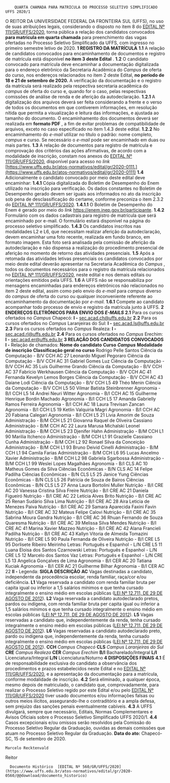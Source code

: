         QUARTA CHAMADA PARA MATRÍCULA DO PROCESSO SELETIVO SIMPLIFICADO UFFS 2020/1  

 O REITOR DA UNIVERSIDADE FEDERAL DA FRONTEIRA SUL (UFFS), no uso de suas atribuições legais, considerando o disposto no item 8 do [EDITAL Nº 111/GR/UFFS/2020](https://www.uffs.edu.br/atos-normativos/edital/gr/2020-0111), torna pública a relação dos candidatos convocados **para matrícula em quarta chamada** para preenchimento das vagas ofertadas no Processo Seletivo Simplificado da UFFS, com ingresso no primeiro semestre letivo de 2020.  **1 REGISTRO DA MATRÍCULA** **1.1**  A relação de candidatos convocados para encaminhamento de documentos e registro de matrícula está disponível  **no item 3 deste Edital** . **1.2**  O candidato convocado para matrícula deve encaminhar a documentação digitalizada para o endereço eletrônico da Secretaria Acadêmica do *Campus*  de oferta do curso, nos endereços relacionados no item 2 deste Edital, **no período de 18 e 21 de setembro de 2020.** A verificação da documentação e o registro da matrícula será realizado pela respectiva secretaria acadêmica do *campus*  de oferta do curso e, quando for o caso, pelas respectivas comissões de análise de renda e de aferição da autodeclaração. **1.2.1**  A digitalização dos arquivos deverá ser feita considerando a frente e o verso de todos os documentos em que contiverem informações, em resolução nítida que permita a visualização e leitura das informações, e ajustada ao tamanho do documento. O encaminhamento dos documentos deverá ser realizada em **formato PDF** , a fim de evitar problemas de compatibilidade de arquivos, exceto no caso especificado no item 1.4.3 deste edital. **1.2.2**  No encaminhamento do *e-mail*  utilizar no título o padrão: nome completo, *campus*  e curso. Se necessário o *e-mail*  pode ser encaminhado em duas ou mais partes. **1.3**  A relação de documentos para registro de matrícula e comprovação dos critérios das ações afirmativas, de acordo com a modalidade de inscrição, constam nos anexos do [EDITAL Nº 111/GR/UFFS/2020](https://www.uffs.edu.br/atos-normativos/edital/gr/2020-0111), disponível para acesso no *link*  [https://www.uffs.edu.br/atos-normativos/edital/gr/2020-0111.](https://www.uffs.edu.br/atos-normativos/edital/gr/2020-0111) **1.4**  Adicionalmente o candidato convocado por meio deste edital deve encaminhar: **1.4.1**  Cópia digitalizada do Boletim de Desempenho do Enem utilizado na inscrição para verificação. Os dados constantes no Boletim de Desempenho gerado devem ser iguais aos informados no ato da inscrição sob pena de desclassificação do certame, conforme preconiza o item 2.3.2 do [EDITAL Nº 111/GR/UFFS/2020](https://www.uffs.edu.br/atos-normativos/edital/gr/2020-0111). **1.4.1.1**  O Boletim de Desempenho do Enem é gerado por meio do *link* https://enem.inep.gov.br/participante. **1.4.2**  Formulário com os dados cadastrais para registro de matrícula que será encaminhado por e-mail. O formulário estará disponível na página do processo seletivo simplificado. **1.4.3**  Os candidatos inscritos nas modalidades L2 e L6, que necessitam realizar aferição da autodeclaração, devem encaminhar uma foto recente, realizada em fundo branco, em formato imagem. Esta foto será analisada pela comissão de aferição da autodeclaração e não dispensa a realização do procedimento presencial de aferição no momento de retorno das atividades presenciais. **1.5**  Após a retomada das atividades letivas presenciais os candidatos convocados por meio deste edital deverão apresentar na Secretaria Acadêmica do *Campus* , todos os documentos necessários para o registro da matrícula relacionados no [EDITAL Nº 111/GR/UFFS/2020](https://www.uffs.edu.br/atos-normativos/edital/gr/2020-0111), neste edital e nos demais editais ou orientações emitidos pela UFFS. **1.6** A UFFS não se responsabiliza por mensagens encaminhadas para endereços eletrônicos não relacionados no item 2 deste edital, assim como pelo envio do *e-mail*  para *campus*  diverso do *campus*  de oferta do curso ou qualquer inconveniente referente ao encaminhamento da documentação por *e-mail.* **1.6.1** Compete ao candidato acompanhar todo processo de envio e registro da matrícula junto à UFFS.  **2 ENDEREÇOS ELETRÔNICOS PARA ENVIO DOS *E-MAILS***  **2.1**  Para os cursos ofertados no *Campus*  Chapecó: **I -**  sec.acad.ch@uffs.edu.br **2.2**  Para os cursos ofertados no *Campus*  Laranjeiras do Sul: **I -**  sec.acad.ls@uffs.edu.br **2.3**  Para os cursos ofertados no *Campus*  Realeza: **I -**  sec.acad.rl@uffs.edu.br **2.4**  Para os cursos ofertados no *Campus*  Erechim: **I -**  sec.acad.er@uffs.edu.br  **3 RELAÇÃO DOS CANDIDATOS CONVOCADOS** **I -**  Relação de chamados:     **Nome do candidato**   **Curso**    ***Campus***    **Modalidade de inscrição**   **Classificação geral no curso**     Rodrigo Pelle Santos   Ciência da Computação - B/V   CCH   AC   27     Leonardo Miguel Pegoraro   Ciência da Computação - B/V   CCH   AC   31     Gabriel Gomes Luz   Ciência da Computação - B/V   CCH   AC   35     Luís Guilherme Grando   Ciência da Computação - B/V   CCH   AC   37     Fabrício Werkhausen   Ciência da Computação - B/V   CCH   AC   41     Fernanda Kevelyn Lemos Borges   Ciência da Computação - B/V   CCH   AC   43     Daiane Lodi   Ciência da Computação - B/V   CCH   L5   49     Théo Menin   Ciência da Computação - B/V   CCH   L5   50     Vilmar Batista Steinbrenner   Agronomia - B/I   CCH   L5   14     Andrei Neuri Witter   Agronomia - B/I   CCH   AC   15     Guilherme Henrique Bordin Machado   Agronomia - B/I   CCH   L5   17     Amanda Gabrielly Ramos Ferreira   Agronomia - B/I   CCH   AC   18     Laura Trevisan Zancan   Agronomia - B/I   CCH   L5   19     Ketlin Valquiria Magri   Agronomia - B/I   CCH   AC   20     Fabiana Calegari   Agronomia - B/I   CCH   L5   21     Livia Amorim de Souza   Administração - B/M   CCH   L5   21     Giovanna Raquel de Oliveira Cassiano   Administração - B/M   CCH   AC   22     Laura Marusa Michalski Leonel   Administração - B/M   CCH   L5   23     Djenifer Hahn   Administração - B/M   CCH   L1   90     Marilia Itchenco   Administração - B/M   CCH   L1   91     Grazielle Cassiano Cunha   Administração - B/M   CCH   L2   92     Ronael Silva da Conceição   Administração - B/M   CCH   L1   93     Bruno Deivid Cinelli   Administração - B/M   CCH   L1   94     Camila Farias   Administração - B/M   CCH   L6   95     Lucas Ancelmo Xavier   Administração - B/M   CCH   L2   98     Gabriela Sgarbossa   Administração - B/M   CCH   L1   99     Weslei Lopes Magalhães   Agronomia - B/I   CLS   AC   10     Matheus Gomes da Silva   Ciências Econômicas - B/N   CLS   AC   14     Felipe Padilha   Ciências Econômicas - B/N   CLS   L5   25     Janice Yung   Ciências Econômicas - B/N   CLS   L5   26     Patricia de Souza de Bairos   Ciências Econômicas - B/N   CLS   L5   27     Anna Laura Bortolini Muller   Nutrição - B/I   CRE   AC   20     Vanessa Cristina Silva Freire   Nutrição - B/I   CRE   AC   21     Daniela Figueiró   Nutrição - B/I   CRE   AC   22     Letícia Alves Brito   Nutrição - B/I   CRE   AC   25     Renan Sudário Silva Lima   Nutrição - B/I   CRE   AC   28     Aira Leticia de Menezes Paiva   Nutrição - B/I   CRE   AC   29     Samara Aparecida Faxini Favin   Nutrição - B/I   CRE   AC   32     Mateus Felipe Calovi   Nutrição - B/I   CRE   AC   35     Sabrina Moura Gandra   Nutrição - B/I   CRE   AC   36     Rhuan Fernando de Souza Quaresma   Nutrição - B/I   CRE   AC   39     Melissa Silva Mendes   Nutrição - B/I   CRE   AC   41     Marina Xavier Mazzeo   Nutrição - B/I   CRE   AC   42     Alana Francieli Padilha   Nutrição - B/I   CRE   AC   43     Kallyn Vitoria de Almeida Tomazini   Nutrição - B/I   CRE   L5   90     Paula Fernanda de Oliveira   Nutrição - B/I   CRE   L5   95     Dorlisete Ribeiro Meirinho   Letras: Português e Espanhol - L/N   CRE   L5   11     Luana Eloisa dos Santos Czarnowski   Letras: Português e Espanhol - L/N   CRE   L5   12     Marcelo dos Santos Vaz   Letras: Português e Espanhol - L/N   CRE   L5   13     Angelica Gonçalves de Lima   Agronomia - B/I   CER   AC   20     Tatiana Kuciak   Agronomia - B/I   CER   AC   21     Guilherme Bilhar   Agronomia - B/I   CER   AC   22     **II -**  Legenda:     **SIGLA**   **DESCRIÇÃO**     **AC**   Vagas destinadas a candidato, independente da procedência escolar, renda familiar, raça/cor e/ou deficiência.     **L1**   Vaga reservada a candidato com renda familiar bruta per capita igual ou inferior a 1,5 salários mínimos e que tenha cursado integralmente o ensino médio em escolas públicas ([LEI Nº 12.711, DE 29 DE AGOSTO DE 2012](http://www.planalto.gov.br/ccivil_03/_ato2011-2014/2012/lei/l12711.htm)).     **L2**   Vaga reservada a candidato autodeclarado pretos, pardos ou indígena, com renda familiar bruta per capita igual ou inferior a 1,5 salários mínimos e que tenha cursado integralmente o ensino médio em escolas públicas ([LEI Nº 12.711, DE 29 DE AGOSTO DE 2012](http://www.planalto.gov.br/ccivil_03/_ato2011-2014/2012/lei/l12711.htm)).     **L5**   Vagas reservadas a candidato que, independentemente da renda, tenha cursado integralmente o ensino médio em escolas públicas ([LEI Nº 12.711, DE 29 DE AGOSTO DE 2012](http://www.planalto.gov.br/ccivil_03/_ato2011-2014/2012/lei/l12711.htm)).     **L6**   Vagas reservadas a candidato autodeclarado preto, pardo ou indígena que, independentemente da renda, tenha cursado integralmente o ensino médio em escolas públicas ([LEI Nº 12.711, DE 29 DE AGOSTO DE 2012](http://www.planalto.gov.br/ccivil_03/_ato2011-2014/2012/lei/l12711.htm)).     **CCH**   *Campus Chapecó*     **CLS**   *Campus Laranjeiras do Sul*     **CRE**   *Campus Realeza*     **CER**   *Campus Erechim*     **B/I**   Bacharelado/Integral     **L/I**   Licenciatura/Integral     **L/N**   Licenciatura/Noturno      **4 DISPOSIÇÕES FINAIS** **4.1**  É de responsabilidade exclusiva do candidato a observância dos procedimentos e prazos estabelecidos neste Edital e no [EDITAL Nº 111/GR/UFFS/2020](https://www.uffs.edu.br/atos-normativos/edital/gr/2020-0111), e a apresentação da documentação para a matrícula, conforme modalidade de inscrição. **4.2**  Será eliminado, a qualquer época, mesmo depois de matriculado, o candidato que, comprovadamente, para realizar o Processo Seletivo regido por este Edital e/ou pelo [EDITAL Nº 111/GR/UFFS/2020](https://www.uffs.edu.br/atos-normativos/edital/gr/2020-0111) tiver usado documentos e/ou informações falsas ou outros meios ilícitos, assegurando-lhe o contraditório e a ampla defesa, sem prejuízo das sanções penais eventualmente cabíveis. **4.3**  A UFFS divulgará, sempre que necessário, Editais, Normas Complementares e Avisos Oficiais sobre o Processo Seletivo Simplificado UFFS 2020/1. **4.4**  Casos excepcionais e/ou omissos serão resolvidos pela Comissão do Processo Seletivo Regular da Graduação, ouvidas as demais comissões que atuam no Processo Seletivo Regular da Graduação.        **Data do ato:** Chapecó-SC, 15 de setembro de 2020.   
 

    Marcelo Recktenvald   
 Reitor 

      Documento Histórico  [EDITAL Nº 560/GR/UFFS/2020](https://www.uffs.edu.br/atos-normativos/edital/gr/2020-0560/@@download/documento_historico)     
      